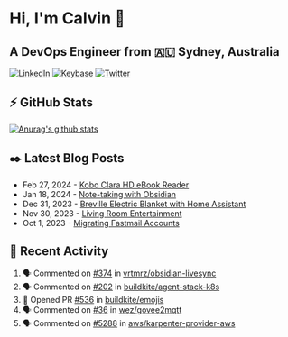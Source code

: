 # Hi, I'm Calvin 🍭
## A DevOps Engineer from 🇦🇺 Sydney, Australia</h3>

[![LinkedIn](https://img.shields.io/badge/-c–bui-0077B5?style=flat-square&labelColor=0077B5&logo=LinkedIn&logoColor=white)](https://www.linkedin.com/in/c-bui/)
[![Keybase](https://img.shields.io/badge/-calvinbui-ff6f21?style=flat-square&labelColor=ff6f21&logo=Keybase&logoColor=white)](https://keybase.io/calvinbui)
[![Twitter](https://img.shields.io/badge/-ASAPCalvin-1DA1F2?style=flat-square&labelColor=1DA1F2&logo=Twitter&logoColor=white)](https://twitter.com/ASAPCalvin)

<!-- https://github.com/rishavanand/github-profilinator -->
## ⚡ GitHub Stats
[![Anurag's github stats](https://github-readme-stats.vercel.app/api?username=calvinbui&count_private=true&hide_title=true)](https://github.com/anuraghazra/github-readme-stats)

<!-- https://github.com/gautamkrishnar/blog-post-workflow -->
## ✒️ Latest Blog Posts

<!-- BLOG-POST-LIST:START -->
- Feb 27, 2024 - [Kobo Clara HD eBook Reader](https://calvin.me/kobo-clara-hd-ebook-reader)
- Jan 18, 2024 - [Note-taking with Obsidian](https://calvin.me/note-taking-with-obsidian)
- Dec 31, 2023 - [Breville Electric Blanket with Home Assistant](https://calvin.me/breville-tuya)
- Nov 30, 2023 - [Living Room Entertainment](https://calvin.me/living-room-entertainment)
- Oct 1, 2023 - [Migrating Fastmail Accounts](https://calvin.me/migrating-fastmail-accounts)

<!-- BLOG-POST-LIST:END -->

## 🏃‍ Recent Activity

<!--START_SECTION:activity-->
1. 🗣 Commented on [#374](https://github.com/vrtmrz/obsidian-livesync/issues/374#issuecomment-1974808025) in [vrtmrz/obsidian-livesync](https://github.com/vrtmrz/obsidian-livesync)
2. 🗣 Commented on [#202](https://github.com/buildkite/agent-stack-k8s/issues/202#issuecomment-1955486432) in [buildkite/agent-stack-k8s](https://github.com/buildkite/agent-stack-k8s)
3. 💪 Opened PR [#536](https://github.com/buildkite/emojis/pull/536) in [buildkite/emojis](https://github.com/buildkite/emojis)
4. 🗣 Commented on [#36](https://github.com/wez/govee2mqtt/issues/36#issuecomment-1884907230) in [wez/govee2mqtt](https://github.com/wez/govee2mqtt)
5. 🗣 Commented on [#5288](https://github.com/aws/karpenter-provider-aws/issues/5288#issuecomment-1855223224) in [aws/karpenter-provider-aws](https://github.com/aws/karpenter-provider-aws)
<!--END_SECTION:activity-->

